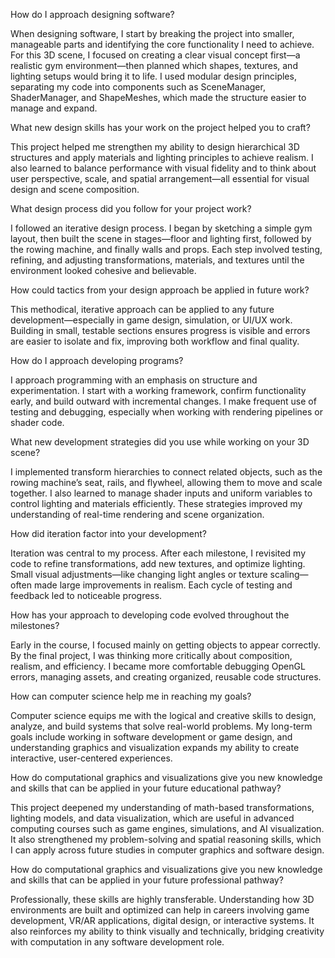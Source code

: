 How do I approach designing software?

When designing software, I start by breaking the project into smaller, manageable parts and identifying the core functionality I need to achieve. For this 3D scene, I focused on creating a clear visual concept first—a realistic gym environment—then planned which shapes, textures, and lighting setups would bring it to life. I used modular design principles, separating my code into components such as SceneManager, ShaderManager, and ShapeMeshes, which made the structure easier to manage and expand.

What new design skills has your work on the project helped you to craft?

This project helped me strengthen my ability to design hierarchical 3D structures and apply materials and lighting principles to achieve realism. I also learned to balance performance with visual fidelity and to think about user perspective, scale, and spatial arrangement—all essential for visual design and scene composition.

What design process did you follow for your project work?

I followed an iterative design process. I began by sketching a simple gym layout, then built the scene in stages—floor and lighting first, followed by the rowing machine, and finally walls and props. Each step involved testing, refining, and adjusting transformations, materials, and textures until the environment looked cohesive and believable.

How could tactics from your design approach be applied in future work?

This methodical, iterative approach can be applied to any future development—especially in game design, simulation, or UI/UX work. Building in small, testable sections ensures progress is visible and errors are easier to isolate and fix, improving both workflow and final quality.

How do I approach developing programs?

I approach programming with an emphasis on structure and experimentation. I start with a working framework, confirm functionality early, and build outward with incremental changes. I make frequent use of testing and debugging, especially when working with rendering pipelines or shader code.

What new development strategies did you use while working on your 3D scene?

I implemented transform hierarchies to connect related objects, such as the rowing machine’s seat, rails, and flywheel, allowing them to move and scale together. I also learned to manage shader inputs and uniform variables to control lighting and materials efficiently. These strategies improved my understanding of real-time rendering and scene organization.

How did iteration factor into your development?

Iteration was central to my process. After each milestone, I revisited my code to refine transformations, add new textures, and optimize lighting. Small visual adjustments—like changing light angles or texture scaling—often made large improvements in realism. Each cycle of testing and feedback led to noticeable progress.

How has your approach to developing code evolved throughout the milestones?

Early in the course, I focused mainly on getting objects to appear correctly. By the final project, I was thinking more critically about composition, realism, and efficiency. I became more comfortable debugging OpenGL errors, managing assets, and creating organized, reusable code structures.

How can computer science help me in reaching my goals?

Computer science equips me with the logical and creative skills to design, analyze, and build systems that solve real-world problems. My long-term goals include working in software development or game design, and understanding graphics and visualization expands my ability to create interactive, user-centered experiences.

How do computational graphics and visualizations give you new knowledge and skills that can be applied in your future educational pathway?

This project deepened my understanding of math-based transformations, lighting models, and data visualization, which are useful in advanced computing courses such as game engines, simulations, and AI visualization. It also strengthened my problem-solving and spatial reasoning skills, which I can apply across future studies in computer graphics and software design.

How do computational graphics and visualizations give you new knowledge and skills that can be applied in your future professional pathway?

Professionally, these skills are highly transferable. Understanding how 3D environments are built and optimized can help in careers involving game development, VR/AR applications, digital design, or interactive systems. It also reinforces my ability to think visually and technically, bridging creativity with computation in any software development role.
